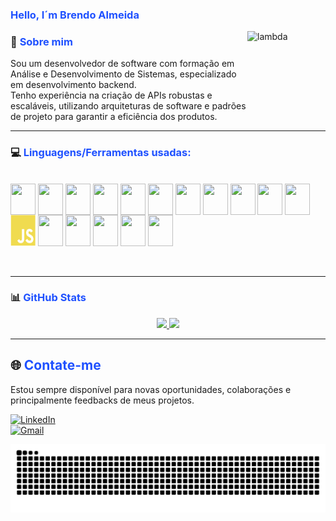 ### <span style="color:#1F51FF">Hello, I´m Brendo Almeida</span>  
 <img align="right" alt="lambda" height="125" width="125" src="https://wallpapers.com/images/high/half-life-lambda-logo-on-orange-s1j95wfd196jam5v.webp"> 

### 🤖 <span style="color:#1F51FF">Sobre mim</span>

Sou um desenvolvedor de software com formação em Análise e Desenvolvimento de Sistemas, especializado em desenvolvimento backend.  
Tenho experiência na criação de APIs robustas e escaláveis, utilizando arquiteturas de software e padrões de projeto para garantir a eficiência dos produtos.

---

### 💻 <span style="color:#1F51FF">Linguagens/Ferramentas usadas:</span>
<div style="display: inline_block"><br>
  <img align="center" height="50" width="40" src="https://cdn.jsdelivr.net/gh/devicons/devicon@latest/icons/java/java-original.svg">
  <img align="center" height="50" width="40" src="https://cdn.jsdelivr.net/gh/devicons/devicon@latest/icons/spring/spring-original.svg">
  <img align="center" height="50" width="40" src="https://cdn.jsdelivr.net/gh/devicons/devicon@latest/icons/postgresql/postgresql-original.svg"> 
  <img align="center" height="50" width="40" src="https://cdn.jsdelivr.net/gh/devicons/devicon@latest/icons/mysql/mysql-plain-wordmark.svg" />
  <img align="center" height="50" width="40" src="https://cdn.jsdelivr.net/gh/devicons/devicon@latest/icons/junit/junit-plain-wordmark.svg" />
  <img align="center" height="50" width="40" src="https://img.icons8.com/?size=100&id=rHpveptSuwDz&format=png&color=1F51FF" />
  <img align="center" height="50" width="40" src="https://cdn.jsdelivr.net/gh/devicons/devicon@latest/icons/docker/docker-original-wordmark.svg" />
  <img align="center" height="50" width="40" src="https://cdn.jsdelivr.net/gh/devicons/devicon@latest/icons/kubernetes/kubernetes-original.svg" />
  <img align="center" height="50" width="40" src="https://cdn.jsdelivr.net/gh/devicons/devicon@latest/icons/linux/linux-original.svg" />  
  <img align="center" height="50" width="40" src="https://cdn.jsdelivr.net/gh/devicons/devicon@latest/icons/git/git-original.svg">
  <img align="center" height="50" width="40" src="https://cdn.jsdelivr.net/gh/devicons/devicon@latest/icons/postman/postman-original.svg" />
  <img align="center" height="50" width="40" src="https://raw.githubusercontent.com/devicons/devicon/master/icons/javascript/javascript-plain.svg">
  <img align="center" height="50" width="40" src="https://cdn.jsdelivr.net/gh/devicons/devicon@latest/icons/typescript/typescript-original.svg">
  <img align="center" height="50" width="40" src="https://cdn.jsdelivr.net/gh/devicons/devicon@latest/icons/angular/angular-original.svg">
  <img align="center" height="50" width="40" src="https://cdn.jsdelivr.net/gh/devicons/devicon@latest/icons/nodejs/nodejs-original-wordmark.svg">
  <img align="center" height="50" width="40" src="https://cdn.jsdelivr.net/gh/devicons/devicon@latest/icons/html5/html5-original.svg">
  <img align="center" height="50" width="40" src="https://cdn.jsdelivr.net/gh/devicons/devicon@latest/icons/css3/css3-original.svg">           
</div>
  <br>
  <br>

---

### 📊 <span style="color:#1F51FF">GitHub Stats</span>

<div align="center">
  <a href="https://github.com/BrendoAL">
    <img height="180" src="https://github-readme-stats.vercel.app/api?username=BrendoAL&show_icons=true&title_color=1F51FF&icon_color=1F51FF&text_color=FFFFFF&bg_color=0D1117&include_all_commits=true&count_private=true"/>
    <img height="180" src="https://github-readme-stats.vercel.app/api/top-langs/?username=BrendoAL&layout=compact&langs_count=7&title_color=1F51FF&text_color=FFFFFF&bg_color=0D1117"/>
  </a>
</div>

---

## 🌐 <span style="color:#1F51FF">Contate-me</span>

Estou sempre disponível para novas oportunidades, colaborações e principalmente feedbacks de meus projetos.  

[![LinkedIn](https://img.shields.io/badge/LinkedIn-1F51FF?style=for-the-badge&logo=linkedin&logoColor=white)](https://www.linkedin.com/in/brendoalmeidalk/)  
[![Gmail](https://img.shields.io/badge/Gmail-0D1117?style=for-the-badge&logo=gmail&logoColor=1F51FF)](mailto:Brendoalmeidalk@gmail.com)  


![Snake animation](https://github.com/BrendoAL/BrendoAL/blob/output/snake-dark.svg)





